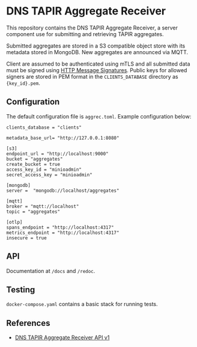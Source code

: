 # DNS TAPIR Aggregate Receiver

This repository contains the DNS TAPIR Aggregate Receiver, a server component use for submitting and retrieving TAPIR aggregates.

Submitted aggregates are stored in a S3 compatible object store with its metadata stored in MongoDB. New aggregates are announced via MQTT.

Client are assumed to be authenticated using mTLS and all submitted data must be signed using [HTTP Message Signatures](https://tools.ietf.org/html/draft-ietf-httpbis-message-signatures). Public keys for allowed signers are stored in PEM format in the `CLIENTS_DATABASE` directory as `{key_id}.pem`.


## Configuration

The default configuration file is `aggrec.toml`. Example configuration below:

    clients_database = "clients"

    metadata_base_url= "http://127.0.0.1:8080"

    [s3]
    endpoint_url = "http://localhost:9000"
    bucket = "aggregates"
    create_bucket = true
    access_key_id = "minioadmin"
    secret_access_key = "minioadmin"

    [mongodb]
    server =  "mongodb://localhost/aggregates"

    [mqtt]
    broker = "mqtt://localhost"
    topic = "aggregates"

    [otlp]
    spans_endpoint = "http://localhost:4317"
    metrics_endpoint = "http://localhost:4317"
    insecure = true


## API

Documentation at `/docs` and `/redoc`.


## Testing

`docker-compose.yaml` contains a basic stack for running tests.


## References

- [DNS TAPIR Aggregate Receiver API v1](aggrec/openapi.yaml)
